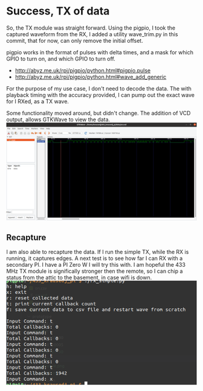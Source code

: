 # Success, TX of data

So, the TX module was straight forward.  Using the pigpio, I took the captured waveform from the RX, I added a utility wave_trim.py in this commit, that for now, can only remove the initial offset.

pigpio works in the format of pulses with delta times, and a mask for which GPIO to turn on, and which GPIO to turn off.
- http://abyz.me.uk/rpi/pigpio/python.html#pigpio.pulse
- http://abyz.me.uk/rpi/pigpio/python.html#wave_add_generic

For the purpose of my use case, I don't need to decode the data.  The with playback timing with the accuracy provided, I can pump out the exact wave for I RXed, as a TX wave.

Some functionality moved around, but didn't change.  The addition of VCD output, allows GTKWave to view the data.
![](./images/gtkwave.png)

## Recapture
I am also able to recapture the data.  If I run the simple TX, while the RX is running, it captures edges.  A next test is to see how far I can RX with a secondary PI.  I have a PI Zero W I will try this with.  I am hopeful the 433 MHz TX module is significally stronger then the remote, so I can chip a status from the attic to the basement, in case wifi is down.
![](./images/recapture.png)